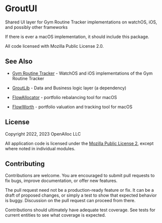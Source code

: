 # GroutUI

Shared UI layer for Gym Routine Tracker implementations on watchOS, iOS, and possibly other frameworks

If there is ever a macOS implementation, it should include this package.

All code licensed with Mozilla Public License 2.0.

## See Also

* [Gym Routine Tracker](https://gym-routine-tracker.github.io/) - WatchOS and iOS implementations of the Gym Routine Tracker
* [GroutLib](https://github.com/gym-routine-tracker/GroutLib) - Data and Business logic layer (a dependency)

* [FlowAllocator](https://openalloc.github.io/FlowAllocator/index.html) - portfolio rebalancing tool for macOS
* [FlowWorth](https://openalloc.github.io/FlowWorth/index.html) - portfolio valuation and tracking tool for macOS

## License

Copyright 2022, 2023 OpenAlloc LLC

All application code is licensed under the [Mozilla Public License 2](https://www.mozilla.org/en-US/MPL/2.0/), except where noted in individual modules.

## Contributing

Contributions are welcome. You are encouraged to submit pull requests to fix bugs, improve documentation, or offer new features. 

The pull request need not be a production-ready feature or fix. It can be a draft of proposed changes, or simply a test to show that expected behavior is buggy. Discussion on the pull request can proceed from there.

Contributions should ultimately have adequate test coverage. See tests for current entities to see what coverage is expected.
